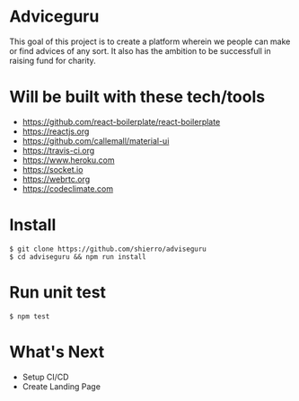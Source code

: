 # Adviceguru
This goal of this project is to create a platform wherein we people can make or find advices of any sort. It also has the ambition to be successfull in raising fund for charity.

# Will be built with these tech/tools
- https://github.com/react-boilerplate/react-boilerplate
- https://reactjs.org
- https://github.com/callemall/material-ui
- https://travis-ci.org
- https://www.heroku.com
- https://socket.io
- https://webrtc.org
- https://codeclimate.com

# Install
```
$ git clone https://github.com/shierro/adviseguru
$ cd adviseguru && npm run install
```

# Run unit test
`
$ npm test
`

# What's Next
- Setup CI/CD
- Create Landing Page

